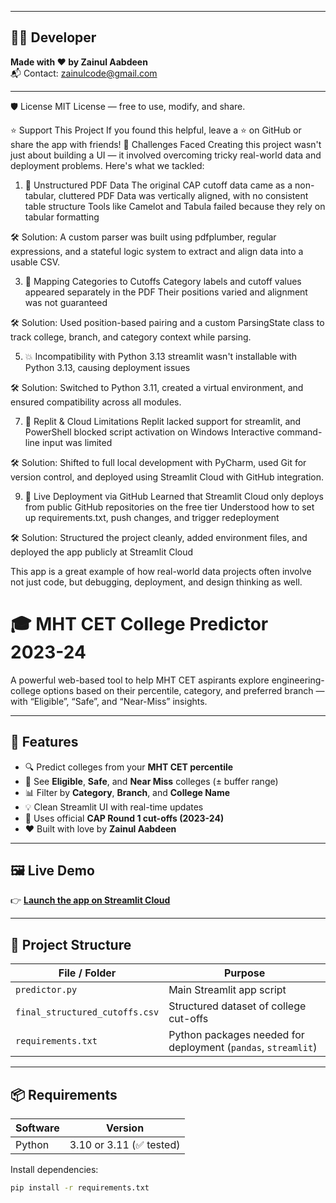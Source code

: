 ___

## 🧑‍💻 Developer

**Made with ❤️ by Zainul Aabdeen**  
📬 Contact: [zainulcode@gmail.com](mailto:zainulcode@gmail.com)

___

🛡️ License
MIT License — free to use, modify, and share.

⭐️ Support This Project
If you found this helpful, leave a ⭐️ on GitHub or share the app with friends!
🧩 Challenges Faced
Creating this project wasn't just about building a UI — it involved overcoming tricky real-world data and deployment problems. Here's what we tackled:

1. 🧾 Unstructured PDF Data
The original CAP cutoff data came as a non-tabular, cluttered PDF
Data was vertically aligned, with no consistent table structure
Tools like Camelot and Tabula failed because they rely on tabular formatting

🛠 Solution:
A custom parser was built using pdfplumber, regular expressions, and a stateful logic system to extract and align data into a usable CSV.

3. 🔗 Mapping Categories to Cutoffs
Category labels and cutoff values appeared separately in the PDF
Their positions varied and alignment was not guaranteed

🛠 Solution:
Used position-based pairing and a custom ParsingState class to track college, branch, and category context while parsing.

5. 💥 Incompatibility with Python 3.13
streamlit wasn't installable with Python 3.13, causing deployment issues

🛠 Solution:
Switched to Python 3.11, created a virtual environment, and ensured compatibility across all modules.

7. 🧨 Replit & Cloud Limitations
Replit lacked support for streamlit, and PowerShell blocked script activation on Windows
Interactive command-line input was limited

🛠 Solution:
Shifted to full local development with PyCharm, used Git for version control, and deployed using Streamlit Cloud with GitHub integration.

9. 🚀 Live Deployment via GitHub
Learned that Streamlit Cloud only deploys from public GitHub repositories on the free tier
Understood how to set up requirements.txt, push changes, and trigger redeployment

🛠 Solution:
Structured the project cleanly, added environment files, and deployed the app publicly at Streamlit Cloud

This app is a great example of how real-world data projects often involve not just code, but debugging, deployment, and design thinking as well.

# 🎓 MHT CET College Predictor 2023-24

A powerful web-based tool to help MHT CET aspirants explore engineering-college options based on their percentile, category, and preferred branch — with “Eligible”, “Safe”, and “Near-Miss” insights.

---

## 🚀 Features

- 🔍 Predict colleges from your **MHT CET percentile**
- 🎯 See **Eligible**, **Safe**, and **Near Miss** colleges (± buffer range)
- 📊 Filter by **Category**, **Branch**, and **College Name**
- 💡 Clean Streamlit UI with real-time updates
- 🧠 Uses official **CAP Round 1 cut-offs (2023-24)**
- ❤️ Built with love by **Zainul Aabdeen**

---

## 🖼️ Live Demo

👉 **[Launch the app on Streamlit Cloud](https://mht-cet-college-predictor-by-zainul.streamlit.app/)**  


---

## 📂 Project Structure

| File / Folder                  | Purpose                                              |
|--------------------------------|------------------------------------------------------|
| `predictor.py`                 | Main Streamlit app script                            |
| `final_structured_cutoffs.csv` | Structured dataset of college cut-offs               |
| `requirements.txt`             | Python packages needed for deployment (`pandas`, `streamlit`) |


---

## 📦 Requirements

| Software | Version |
|----------|---------|
| Python   | 3.10 or 3.11 (✅ tested) |

Install dependencies:

```bash
pip install -r requirements.txt
